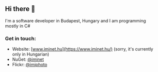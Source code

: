 ## Hi there 👋

I'm a software developer in Budapest, Hungary and I am programming mostly in C#

### Get in touch:
- Website: [www.iminet.hu](https://www.iminet.hu/) (sorry, it's currently only in Hungarian)
- NuGet: [@iminet](https://www.nuget.org/profiles/iminet)
- Flickr: [@imiphoto](https://www.flickr.com/photos/imiphoto/)
<!--
**iminet/iminet** is a ✨ _special_ ✨ repository because its `README.md` (this file) appears on your GitHub profile.

Here are some ideas to get you started:

- 🔭 I’m currently working on ...
- 🌱 I’m currently learning ...
- 👯 I’m looking to collaborate on ...
- 🤔 I’m looking for help with ...
- 💬 Ask me about ...
- 📫 How to reach me: ...
- 😄 Pronouns: ...
- ⚡ Fun fact: ...
-->
